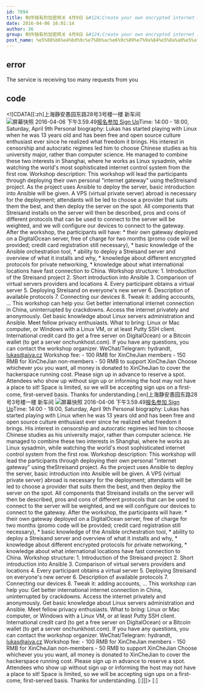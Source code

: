 ```yaml
---
id: 7894
title: 制作独有的加密网关 4月9日 &#124;Create your own encrypted internet gateway April 9
date: 2016-04-06 16:01:14
author: 36
group: 制作独有的加密网关 4月9日 &#124;Create your own encrypted internet gateway April 9
post_name: %e5%88%b6%e4%bd%9c%e7%8b%ac%e6%9c%89%e7%9a%84%e5%8a%a0%e5%af%86%e7%bd%91%e5%85%b3-4%e6%9c%889%e6%97%a5-create-your-own-encrypted-internet-gateway-april-9
---
```


## error
The service is receiving too many requests from you

## code
 <!\[CDATA\[\[:zh\]上海静安愚园东路28号3号楼一楼 新车间 ![屏幕快照 2016-04-06 下午3.59.49](http://139.162.84.35/wp-content/uploads/2016/04/屏幕快照-2016-04-06-下午3.59.49.png)[报名参加 Sign Up](http://www.huodongxing.com/event/7329388404200 "立即报名")Time: 14:00 - 18:00, Saturday, April 9th Personal biography: Lukas has started playing with Linux when he was 13 years old and has been free and open source culture enthusiast ever since he realized what freedom it brings. His interest in censorship and autocratic regimes led him to choose Chinese studies as his university major, rather than computer science. He managed to combine these two interests in Shanghai, where he works as Linux sysadmin, while watching the world's most sophisticated internet control system from the first row. Workshop description: This workshop will lead the participants through deploying their own personal "internet gateway" using theStreisand project. As the project uses Ansible to deploy the server, basic introduction into Ansible will be given. A VPS (virtual private server) abroad is necessary for the deployment; attendants will be led to choose a provider that suits them the best, and then deploy the server on the spot. All components that Streisand installs on the server will then be described, pros and cons of different protocols that can be used to connect to the server will be weighted, and we will configure our devices to connect to the gateway. After the workshop, the participants will have: \* their own gateway deployed on a DigitalOcean server, free of charge for two months (promo code will be provided; credit card registration still necessary), \* basic knowledge of the Ansible orchestration tool, \* ability to deploy a Streisand server and overview of what it installs and why, \* knowledge about different encrypted protocols for private networking, \* knowledge about what international locations have fast connection to China. Workshop structure: 1\. Introduction of the Streisand project 2\. Short introduction into Ansible 3\. Comparison of virtual servers providers and locations 4\. Every participant obtains a virtual server 5\. Deploying Streisand on everyone's new server 6\. Description of available protocols 7\. Connecting our devices 8\. Tweak it: adding accounts, ... This workshop can help you: Get better international internet connection in China, uninterrupted by crackdowns. Access the internet privately and anonymously. Get basic knowledge about Linux servers administration and Ansible. Meet fellow privacy enthusiasts. What to bring: Linux or Mac computer, or Windows with a Linux VM, or at least Putty SSH client. International credit card (to get a free server on DigitalOcean) or a Bitcoin wallet (to get a server onchunkhost.com). If you have any questions, you can contact the workshop organizer. WeChat/Telegram: hydrandt, lukas@aiya.cz Workshop fee: - 100 RMB for XinCheJian members - 150 RMB for XinCheJian non-members - 50 RMB to support XinCheJian Choose whichever you you want, all money is donated to XinCheJian to cover the hackerspace running cost. Please sign up in advance to reserve a spot. Attendees who show up without sign up or informing the host may not have a place to sit! Space is limited, so we will be accepting sign ups on a first-come, first-served basis. Thanks for understanding.\[:en\]上海静安愚园东路28号3号楼一楼 新车间 ![屏幕快照 2016-04-06 下午3.59.49](http://139.162.84.35/wp-content/uploads/2016/04/屏幕快照-2016-04-06-下午3.59.49.png)[报名参加 Sign Up](http://www.huodongxing.com/event/7329388404200 "立即报名")Time: 14:00 - 18:00, Saturday, April 9th Personal biography: Lukas has started playing with Linux when he was 13 years old and has been free and open source culture enthusiast ever since he realized what freedom it brings. His interest in censorship and autocratic regimes led him to choose Chinese studies as his university major, rather than computer science. He managed to combine these two interests in Shanghai, where he works as Linux sysadmin, while watching the world's most sophisticated internet control system from the first row. Workshop description: This workshop will lead the participants through deploying their own personal "internet gateway" using theStreisand project. As the project uses Ansible to deploy the server, basic introduction into Ansible will be given. A VPS (virtual private server) abroad is necessary for the deployment; attendants will be led to choose a provider that suits them the best, and then deploy the server on the spot. All components that Streisand installs on the server will then be described, pros and cons of different protocols that can be used to connect to the server will be weighted, and we will configure our devices to connect to the gateway. After the workshop, the participants will have: \* their own gateway deployed on a DigitalOcean server, free of charge for two months (promo code will be provided; credit card registration still necessary), \* basic knowledge of the Ansible orchestration tool, \* ability to deploy a Streisand server and overview of what it installs and why, \* knowledge about different encrypted protocols for private networking, \* knowledge about what international locations have fast connection to China. Workshop structure: 1\. Introduction of the Streisand project 2\. Short introduction into Ansible 3\. Comparison of virtual servers providers and locations 4\. Every participant obtains a virtual server 5\. Deploying Streisand on everyone's new server 6\. Description of available protocols 7\. Connecting our devices 8\. Tweak it: adding accounts, ... This workshop can help you: Get better international internet connection in China, uninterrupted by crackdowns. Access the internet privately and anonymously. Get basic knowledge about Linux servers administration and Ansible. Meet fellow privacy enthusiasts. What to bring: Linux or Mac computer, or Windows with a Linux VM, or at least Putty SSH client. International credit card (to get a free server on DigitalOcean) or a Bitcoin wallet (to get a server onchunkhost.com). If you have any questions, you can contact the workshop organizer. WeChat/Telegram: hydrandt, lukas@aiya.cz Workshop fee: - 100 RMB for XinCheJian members - 150 RMB for XinCheJian non-members - 50 RMB to support XinCheJian Choose whichever you you want, all money is donated to XinCheJian to cover the hackerspace running cost. Please sign up in advance to reserve a spot. Attendees who show up without sign up or informing the host may not have a place to sit! Space is limited, so we will be accepting sign ups on a first-come, first-served basis. Thanks for understanding. \[:\]\]\]> \[:\]
